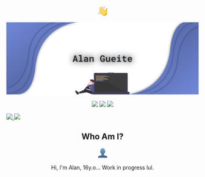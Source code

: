 <div align="center"><a href="#"><img src="https://raw.githubusercontent.com/alangueite/alangueite/master/wave.png" width="25px"></a>
  
<a href="https://alangueite.fr"><img src="https://raw.githubusercontent.com/alangueite/alangueite/master/header.png"></a>
  
<a href="https://discord.com/users/179650847032999936"><img src="http://img.shields.io/badge/-Discord-blue?logo=discord&color=7289DA&logoColor=fff"></a> <a href="https://open.spotify.com/artist/00pwyFykLbFwDi97G3Vrxf"><img src="http://img.shields.io/badge/-Spotify-blue?logo=spotify&color=1ED760&logoColor=fff"></a> <a href="https://youtube.com/Shelp"><img src="http://img.shields.io/badge/-YouTube-blue?logo=youtube&color=FF0000&logoColor=fff"></a></div>

<div align="left"><a href="#"><img src="https://github-readme-stats.vercel.app/api?username=alangueite&theme=tokyonight&bg_color=fff&text_color=23272A&title_color=7289DA&hide_border=true"/>
<img src="https://github-readme-stats.vercel.app/api/top-langs/?username=alangueite&layout=compact&card_width=250&theme=tokyonight&bg_color=fff&text_color=23272A&title_color=7289DA&hide_border=true"/></a></div>

<div align="center"><h2>Who Am I?</h2><a href="#"><img src="https://raw.githubusercontent.com/alangueite/alangueite/master/guy.png" width="25px"></a>
<p>Hi, I'm Alan, 16y.o... Work in progress lul. 
